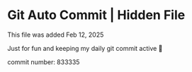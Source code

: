# Git Auto Commit | Hidden File

This file was added Feb 12, 2025

Just for fun and keeping my daily git commit active 🤪

commit number: 833335
